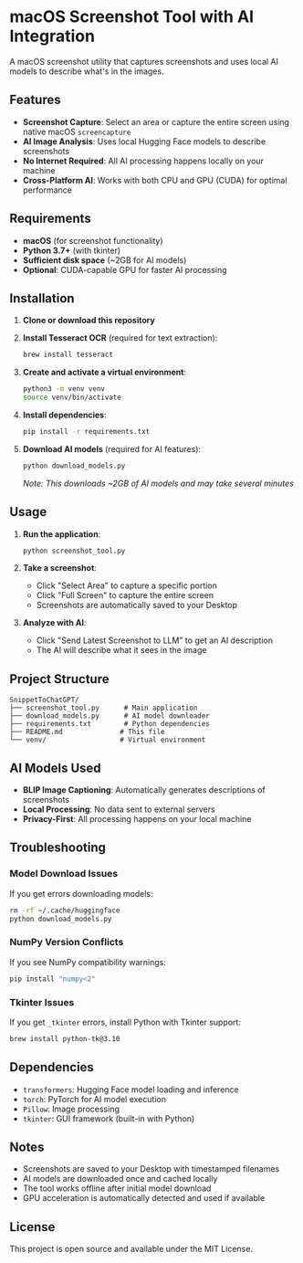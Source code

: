 # macOS Screenshot Tool with AI Integration

A macOS screenshot utility that captures screenshots and uses local AI models to describe what's in the images.

## Features

- **Screenshot Capture**: Select an area or capture the entire screen using native macOS `screencapture`
- **AI Image Analysis**: Uses local Hugging Face models to describe screenshots
- **No Internet Required**: All AI processing happens locally on your machine
- **Cross-Platform AI**: Works with both CPU and GPU (CUDA) for optimal performance

## Requirements

- **macOS** (for screenshot functionality)
- **Python 3.7+** (with tkinter)
- **Sufficient disk space** (~2GB for AI models)
- **Optional**: CUDA-capable GPU for faster AI processing

## Installation

1. **Clone or download this repository**

2. **Install Tesseract OCR** (required for text extraction):
   ```bash
   brew install tesseract
   ```

3. **Create and activate a virtual environment**:
   ```bash
   python3 -m venv venv
   source venv/bin/activate
   ```

4. **Install dependencies**:
   ```bash
   pip install -r requirements.txt
   ```

5. **Download AI models** (required for AI features):
   ```bash
   python download_models.py
   ```
   *Note: This downloads ~2GB of AI models and may take several minutes*

## Usage

1. **Run the application**:
   ```bash
   python screenshot_tool.py
   ```

2. **Take a screenshot**:
   - Click "Select Area" to capture a specific portion
   - Click "Full Screen" to capture the entire screen
   - Screenshots are automatically saved to your Desktop

3. **Analyze with AI**:
   - Click "Send Latest Screenshot to LLM" to get an AI description
   - The AI will describe what it sees in the image

## Project Structure

```
SnippetToChatGPT/
├── screenshot_tool.py      # Main application
├── download_models.py      # AI model downloader
├── requirements.txt        # Python dependencies
├── README.md              # This file
└── venv/                  # Virtual environment
```

## AI Models Used

- **BLIP Image Captioning**: Automatically generates descriptions of screenshots
- **Local Processing**: No data sent to external servers
- **Privacy-First**: All processing happens on your local machine

## Troubleshooting

### Model Download Issues
If you get errors downloading models:
```bash
rm -rf ~/.cache/huggingface
python download_models.py
```

### NumPy Version Conflicts
If you see NumPy compatibility warnings:
```bash
pip install "numpy<2"
```

### Tkinter Issues
If you get `_tkinter` errors, install Python with Tkinter support:
```bash
brew install python-tk@3.10
```

## Dependencies

- `transformers`: Hugging Face model loading and inference
- `torch`: PyTorch for AI model execution
- `Pillow`: Image processing
- `tkinter`: GUI framework (built-in with Python)

## Notes

- Screenshots are saved to your Desktop with timestamped filenames
- AI models are downloaded once and cached locally
- The tool works offline after initial model download
- GPU acceleration is automatically detected and used if available

## License

This project is open source and available under the MIT License. 